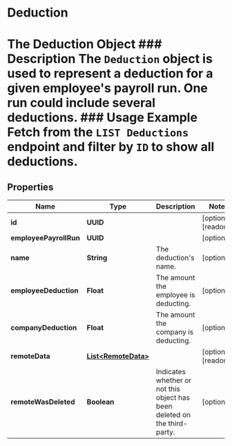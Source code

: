 

# Deduction

# The Deduction Object ### Description The `Deduction` object is used to represent a deduction for a given employee's payroll run. One run could include several deductions.  ### Usage Example Fetch from the `LIST Deductions` endpoint and filter by `ID` to show all deductions.

## Properties

Name | Type | Description | Notes
------------ | ------------- | ------------- | -------------
**id** | **UUID** |  |  [optional] [readonly]
**employeePayrollRun** | **UUID** |  |  [optional]
**name** | **String** | The deduction&#39;s name. |  [optional]
**employeeDeduction** | **Float** | The amount the employee is deducting. |  [optional]
**companyDeduction** | **Float** | The amount the company is deducting. |  [optional]
**remoteData** | [**List&lt;RemoteData&gt;**](RemoteData.md) |  |  [optional] [readonly]
**remoteWasDeleted** | **Boolean** | Indicates whether or not this object has been deleted on the third-party. |  [optional]



